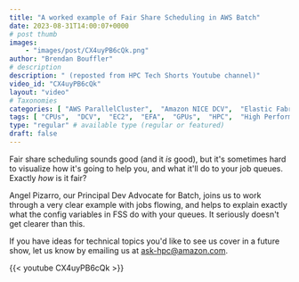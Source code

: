 ```yaml
---
title: "A worked example of Fair Share Scheduling in AWS Batch"
date: 2023-08-31T14:00:07+0000
# post thumb
images:
    - "images/post/CX4uyPB6cQk.png"
author: "Brendan Bouffler"
# description
description: " (reposted from HPC Tech Shorts Youtube channel)"
video_id: "CX4uyPB6cQk"
layout: "video"
# Taxonomies
categories: [ "AWS ParallelCluster",  "Amazon NICE DCV",  "Elastic Fabric Adapter",  "Life Sciences", ]
tags: [ "CPUs",  "DCV",  "EC2",  "EFA",  "GPUs",  "HPC",  "High Performance Computing",  "Lustre",  "MPI",  "ParallelCluster",  "Schedulers",  "Storage",  "autoscaling",  "batch",  "bioinformatics",  "cloud computing",  "elastic",  "elastic fabric adapter",  "fair share",  "fair share scheduling",  "infiniband",  "jobs",  "scientific computing",  "technical computing",  "tightly-coupled",  "virtualization",  "vizualization",  "techshorts", ]
type: "regular" # available type (regular or featured)
draft: false
---
```


Fair share scheduling sounds good (and it *is* good), but it's sometimes hard to visualize how it's going to help you, and what it'll do to your job queues. Exactly *how* is it fair?

Angel Pizarro, our Principal Dev Advocate for Batch, joins us to work through a very clear example with jobs flowing, and helps to explain exactly what the config variables in FSS do with your queues. It seriously doesn't get clearer than this.

If you have ideas for technical topics you'd like to see us cover in a future show, let us know by emailing us at ask-hpc@amazon.com.

{{< youtube CX4uyPB6cQk >}}